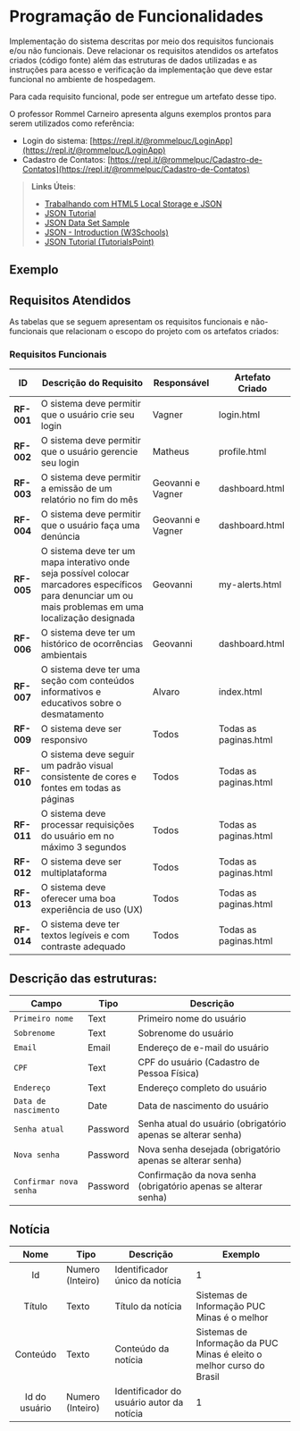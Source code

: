 # Programação de Funcionalidades

Implementação do sistema descritas por meio dos requisitos funcionais e/ou não funcionais. Deve relacionar os requisitos atendidos os artefatos criados (código fonte) além das estruturas de dados utilizadas e as instruções para acesso e verificação da implementação que deve estar funcional no ambiente de hospedagem.

Para cada requisito funcional, pode ser entregue um artefato desse tipo.

O professor Rommel Carneiro apresenta alguns exemplos prontos para serem utilizados como referência:
- Login do sistema: [https://repl.it/@rommelpuc/LoginApp](https://repl.it/@rommelpuc/LoginApp) 
- Cadastro de Contatos: [https://repl.it/@rommelpuc/Cadastro-de-Contatos](https://repl.it/@rommelpuc/Cadastro-de-Contatos)


> **Links Úteis**:
>
> - [Trabalhando com HTML5 Local Storage e JSON](https://www.devmedia.com.br/trabalhando-com-html5-local-storage-e-json/29045)
> - [JSON Tutorial](https://www.w3resource.com/JSON)
> - [JSON Data Set Sample](https://opensource.adobe.com/Spry/samples/data_region/JSONDataSetSample.html)
> - [JSON - Introduction (W3Schools)](https://www.w3schools.com/js/js_json_intro.asp)
> - [JSON Tutorial (TutorialsPoint)](https://www.tutorialspoint.com/json/index.htm)

## Exemplo

## Requisitos Atendidos

As tabelas que se seguem apresentam os requisitos funcionais e não-funcionais que relacionam o escopo do projeto com os artefatos criados:

### Requisitos Funcionais

| ID     | Descrição do Requisito                                                                                                                       | Responsável | Artefato Criado          |
|--------|-----------------------------------------------------------------------------------------------------------------------------------------------|-------------|--------------------------|
| **RF-001** | O sistema deve permitir que o usuário crie seu login                                                                                          | Vagner   | login.html    |
| **RF-002** | O sistema deve permitir que o usuário gerencie seu login                                                                                       | Matheus  | profile.html    |
| **RF-003** | O sistema deve permitir a emissão de um relatório no fim do mês                                                                                | Geovanni e Vagner   | dashboard.html    |
| **RF-004** | O sistema deve permitir que o usuário faça uma denúncia                                                                                        | Geovanni e Vagner    | dashboard.html    |
| **RF-005** | O sistema deve ter um mapa interativo onde seja possível colocar marcadores específicos para denunciar um ou mais problemas em uma localização designada | Geovanni   | my-alerts.html    |
| **RF-006** | O sistema deve ter um histórico de ocorrências ambientais                                                                                      | Geovanni   | dashboard.html    |
| **RF-007** | O sistema deve ter uma seção com conteúdos informativos e educativos sobre o desmatamento                                                      | Alvaro   | index.html    |
| **RF-009** | O sistema deve ser responsivo                                                                                                                 | Todos   | Todas as paginas.html    |
| **RF-010** | O sistema deve seguir um padrão visual consistente de cores e fontes em todas as páginas                                                       | Todos   | Todas as paginas.html    |
| **RF-011** | O sistema deve processar requisições do usuário em no máximo 3 segundos                                                                        |Todos   | Todas as paginas.html    |
| **RF-012** | O sistema deve ser multiplataforma                                                                                                            | Todos   | Todas as paginas.html   |
| **RF-013** | O sistema deve oferecer uma boa experiência de uso (UX)                                                                                       | Todos   | Todas as paginas.html    |
| **RF-014** | O sistema deve ter textos legíveis e com contraste adequado                                                                                    | Todos   | Todas as paginas.html    |


## Descrição das estruturas:

  | Campo | Tipo | Descrição |
  |-------|------|-----------|
  | `Primeiro nome` | Text | Primeiro nome do usuário |
  | `Sobrenome` | Text | Sobrenome do usuário |
  | `Email` | Email | Endereço de e-mail do usuário |
  | `CPF` | Text | CPF do usuário (Cadastro de Pessoa Física) |
  | `Endereço` | Text | Endereço completo do usuário |
  | `Data de nascimento` | Date | Data de nascimento do usuário |
  | `Senha atual` | Password | Senha atual do usuário (obrigatório apenas se alterar senha) |
  | `Nova senha` | Password | Nova senha desejada (obrigatório apenas se alterar senha) |
  | `Confirmar nova senha` | Password | Confirmação da nova senha (obrigatório apenas se alterar senha) |

## Notícia
|  **Nome**      | **Tipo**          | **Descrição**                             | **Exemplo**                                    |
|:--------------:|-------------------|-------------------------------------------|------------------------------------------------|
| Id             | Numero (Inteiro)  | Identificador único da notícia            | 1                                              |
| Título         | Texto             | Título da notícia                         | Sistemas de Informação PUC Minas é o melhor                                   |
| Conteúdo       | Texto             | Conteúdo da notícia                       | Sistemas de Informação da PUC Minas é eleito o melhor curso do Brasil                            |
| Id do usuário  | Numero (Inteiro)  | Identificador do usuário autor da notícia | 1                                              |

